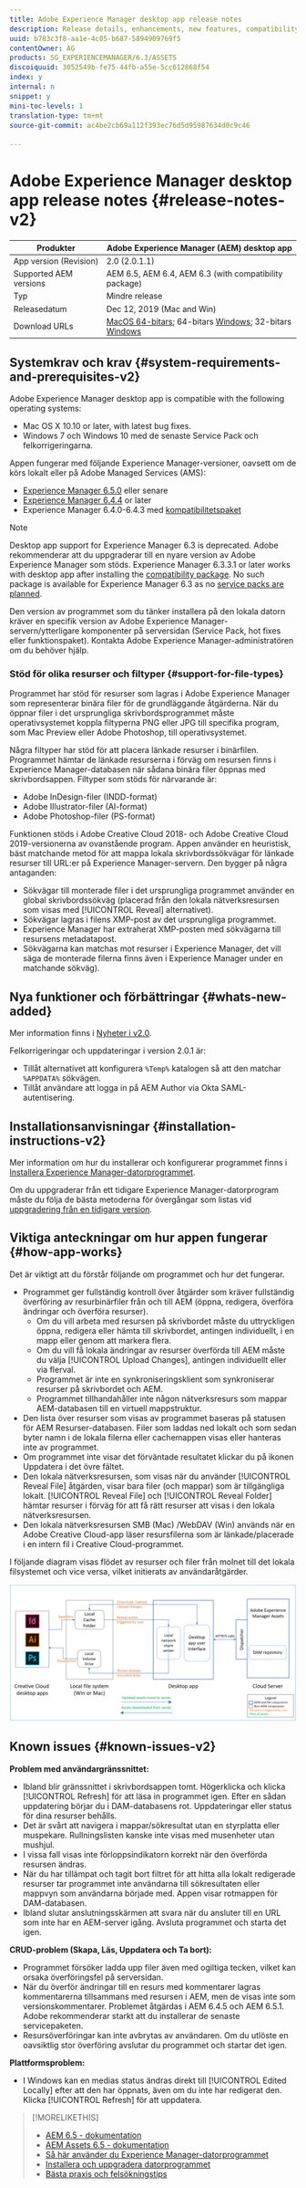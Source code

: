 ```yaml
---
title: Adobe Experience Manager desktop app release notes
description: Release details, enhancements, new features, compatibility, and download links for Adobe Experience Manager desktop app.
uuid: b783c3f8-aa1e-4c05-b687-5894909769f5
contentOwner: AG
products: SG_EXPERIENCEMANAGER/6.3/ASSETS
discoiquuid: 3052549b-fe75-44fb-a55e-5cc612868f54
index: y
internal: n
snippet: y
mini-toc-levels: 1
translation-type: tm+mt
source-git-commit: ac4be2cb69a112f393ec76d5d95987634d0c9c46

---
```



# Adobe Experience Manager desktop app release notes {#release-notes-v2}

| Produkter | Adobe Experience Manager (AEM) desktop app |
|---------------|--------------------------------------------------------------------|
| App version (Revision) | 2.0 (2.0.1.1) |
| Supported AEM versions | AEM 6.5, AEM 6.4, AEM 6.3 (with compatibility package) |
| Typ | Mindre release |
| Releasedatum | Dec 12, 2019 (Mac and Win) |
| Download URLs | [MacOS 64-bitars](https://download.macromedia.com/aem-assets-companion-app/aem-desktop-osx-2.0.1.1.dmg); 64-bitars [Windows](https://download.macromedia.com/aem-assets-companion-app/aem-desktop-win64-2.0.1.1.exe); 32-bitars [Windows](https://download.macromedia.com/aem-assets-companion-app/aem-desktop-win32-2.0.1.1.exe) |

## Systemkrav och krav {#system-requirements-and-prerequisites-v2}

Adobe Experience Manager desktop app is compatible with the following operating systems:

* Mac OS X 10.10 or later, with latest bug fixes.
* Windows 7 och Windows 10 med de senaste Service Pack och felkorrigeringarna.

Appen fungerar med följande Experience Manager-versioner, oavsett om de körs lokalt eller på Adobe Managed Services (AMS):

* [Experience Manager 6.5.0](https://helpx.adobe.com/experience-manager/6-5/release-notes.html) eller senare
* [Experience Manager 6.4.4](https://helpx.adobe.com/experience-manager/6-4/release-notes/sp-release-notes.html) or later
* Experience Manager 6.4.0-6.4.3 med [kompatibilitetspaket](https://www.adobeaemcloud.com/content/marketplace/marketplaceProxy.html?packagePath=/content/companies/public/adobe/packages/cq640/featurepack/adobe-asset-link-support)

>[!NOTE]
>
>Desktop app support for Experience Manager 6.3 is deprecated. Adobe rekommenderar att du uppgraderar till en nyare version av Adobe Experience Manager som stöds.
>Experience Manager 6.3.3.1 or later works with desktop app after installing the [compatibility package](https://www.adobeaemcloud.com/content/marketplace/marketplaceProxy.html?packagePath=/content/companies/public/adobe/packages/cq640/featurepack/adobe-asset-link-support). No such package is available for Experience Manager 6.3 as no [service packs are planned](https://helpx.adobe.com/experience-manager/maintenance-releases-roadmap.html).

Den version av programmet som du tänker installera på den lokala datorn kräver en specifik version av Adobe Experience Manager-servern/ytterligare komponenter på serversidan (Service Pack, hot fixes eller funktionspaket). Kontakta Adobe Experience Manager-administratören om du behöver hjälp.

### Stöd för olika resurser och filtyper {#support-for-file-types}

Programmet har stöd för resurser som lagras i Adobe Experience Manager som representerar binära filer för de grundläggande åtgärderna. När du öppnar filer i det ursprungliga skrivbordsprogrammet måste operativsystemet koppla filtyperna PNG eller JPG till specifika program, som Mac Preview eller Adobe Photoshop, till operativsystemet.

Några filtyper har stöd för att placera länkade resurser i binärfilen. Programmet hämtar de länkade resurserna i förväg om resursen finns i Experience Manager-databasen när sådana binära filer öppnas med skrivbordsappen. Filtyper som stöds för närvarande är:

* Adobe InDesign-filer (INDD-format)
* Adobe Illustrator-filer (AI-format)
* Adobe Photoshop-filer (PS-format)

Funktionen stöds i Adobe Creative Cloud 2018- och Adobe Creative Cloud 2019-versionerna av ovanstående program. Appen använder en heuristisk, bäst matchande metod för att mappa lokala skrivbordssökvägar för länkade resurser till URL:er på Experience Manager-servern. Den bygger på några antaganden:

* Sökvägar till monterade filer i det ursprungliga programmet använder en global skrivbordssökväg (placerad från den lokala nätverksresursen som visas med [!UICONTROL Reveal] alternativet).
* Sökvägar lagras i filens XMP-post av det ursprungliga programmet.
* Experience Manager har extraherat XMP-posten med sökvägarna till resursens metadatapost.
* Sökvägarna kan matchas mot resurser i Experience Manager, det vill säga de monterade filerna finns även i Experience Manager under en matchande sökväg).

## Nya funktioner och förbättringar {#whats-new-added}

Mer information finns i [Nyheter i v2.0](introduction.md#whats-new-v2).

Felkorrigeringar och uppdateringar i version 2.0.1 är:

* Tillåt alternativet att konfigurera `%Temp%` katalogen så att den matchar `%APPDATA%` sökvägen. <!-- CQ-4282665 -->
* Tillåt användare att logga in på AEM Author via Okta SAML-autentisering. <!-- CQ-4278134 -->

## Installationsanvisningar {#installation-instructions-v2}

Mer information om hur du installerar och konfigurerar programmet finns i [Installera Experience Manager-datorprogrammet](install-upgrade.md).

Om du uppgraderar från ett tidigare Experience Manager-datorprogram måste du följa de bästa metoderna för övergångar som listas vid [uppgradering från en tidigare version](install-upgrade.md#upgrade-from-previous-version).

## Viktiga anteckningar om hur appen fungerar {#how-app-works}

Det är viktigt att du förstår följande om programmet och hur det fungerar.

* Programmet ger fullständig kontroll över åtgärder som kräver fullständig överföring av resurbinärfiler från och till AEM (öppna, redigera, överföra ändringar och överföra resurser).
   * Om du vill arbeta med resursen på skrivbordet måste du uttryckligen öppna, redigera eller hämta till skrivbordet, antingen individuellt, i en mapp eller genom att markera flera.
   * Om du vill få lokala ändringar av resurser överförda till AEM måste du välja [!UICONTROL Upload Changes], antingen individuellt eller via flerval.
   * Programmet är inte en synkroniseringsklient som synkroniserar resurser på skrivbordet och AEM.
   * Programmet tillhandahåller inte någon nätverksresurs som mappar AEM-databasen till en virtuell mappstruktur.
* Den lista över resurser som visas av programmet baseras på statusen för AEM Resurser-databasen. Filer som laddas ned lokalt och som sedan byter namn i de lokala filerna eller cachemappen visas eller hanteras inte av programmet.
* Om programmet inte visar det förväntade resultatet klickar du på ikonen Uppdatera i det övre fältet.
* Den lokala nätverksresursen, som visas när du använder [!UICONTROL Reveal File] åtgärden, visar bara filer (och mappar) som är tillgängliga lokalt. [!UICONTROL Reveal File] och [!UICONTROL Reveal Folder] hämtar resurser i förväg för att få rätt resurser att visas i den lokala nätverksresursen.
* Den lokala nätverksresursen SMB (Mac) /WebDAV (Win) används när en Adobe Creative Cloud-app läser resursfilerna som är länkade/placerade i en intern fil i Creative Cloud-programmet.

I följande diagram visas flödet av resurser och filer från molnet till det lokala filsystemet och vice versa, vilket initierats av användaråtgärder.

![Flöde av resurser från AEM-server till inbyggda datorprogram via skrivbordsapp](assets/da20_flow_diagram.png)

## Known issues {#known-issues-v2}

**Problem med användargränssnittet:**

* Ibland blir gränssnittet i skrivbordsappen tomt. Högerklicka och klicka [!UICONTROL Refresh] för att läsa in programmet igen. Efter en sådan uppdatering börjar du i DAM-databasens rot. Uppdateringar eller status för dina resurser behålls. <!-- CQ-4270267 -->
* Det är svårt att navigera i mappar/sökresultat utan en styrplatta eller muspekare. Rullningslisten kanske inte visas med musenheter utan mushjul. <!-- CQ-4269947 -->
* I vissa fall visas inte förloppsindikatorn korrekt när den överförda resursen ändras.
* När du har tillämpat och tagit bort filtret för att hitta alla lokalt redigerade resurser tar programmet inte användarna till sökresultaten eller mappvyn som användarna började med. Appen visar rotmappen för DAM-databasen.
* Ibland slutar anslutningsskärmen att svara när du ansluter till en URL som inte har en AEM-server igång. Avsluta programmet och starta det igen.

**CRUD-problem (Skapa, Läs, Uppdatera och Ta bort):**

* Programmet försöker ladda upp filer även med ogiltiga tecken, vilket kan orsaka överföringsfel på serversidan. <!-- CQ-4273652 -->
* När du överför ändringar till en resurs med kommentarer lagras kommentarerna tillsammans med resursen i AEM, men de visas inte som versionskommentarer. Problemet åtgärdas i AEM 6.4.5 och AEM 6.5.1. Adobe rekommenderar starkt att du installerar de senaste servicepaketen. <!-- CQ-4268990 -->
* Resursöverföringar kan inte avbrytas av användaren. Om du utlöste en oavsiktlig stor överföring avslutar du programmet och startar det igen. <!-- CQ-4278940 -->

**Plattformsproblem:**

* I Windows kan en medias status ändras direkt till [!UICONTROL Edited Locally] efter att den har öppnats, även om du inte har redigerat den. Klicka [!UICONTROL Refresh] för att uppdatera.

>[!MORELIKETHIS]
>
>* [AEM 6.5 - dokumentation](https://helpx.adobe.com/support/experience-manager/6-5.html)
>* [AEM Assets 6.5 - dokumentation](https://docs.adobe.com/content/help/en/experience-manager-65/assets/home.html)
>* [Så här använder du Experience Manager-datorprogrammet](using.md)
>* [Installera och uppgradera datorprogrammet](install-upgrade.md)
>* [Bästa praxis och felsökningstips](troubleshoot.md)


